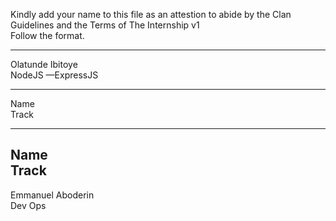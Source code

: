 Kindly add your name to this file as an attestion to abide by the Clan Guidelines and the Terms of The Internship v1
<br/> Follow the format.<br/> 
___
Olatunde Ibitoye <br/>
NodeJS —ExpressJS
___
Name <br/>
Track
___
Name <br/>
Track
---
Emmanuel Aboderin </br>
Dev Ops
